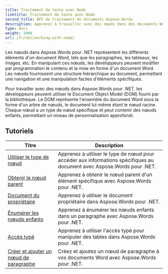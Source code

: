 ```yaml
---
title: Traitement de texte avec Node
linktitle: Traitement de texte avec Node
second_title: API de traitement de documents Aspose.Words
description: Apprenez à travailler avec des nœuds dans des documents Word à l'aide d'Aspose.Words pour .NET. Tutoriels détaillés avec des exemples de code.
type: docs
weight: 1000
url: /fr/net/working-with-node/
---
```

Les nœuds dans Aspose.Words pour .NET représentent les différents éléments d'un document Word, tels que les paragraphes, les tableaux, les images, etc. En manipulant ces nœuds, les développeurs peuvent modifier par programmation le contenu et la mise en forme d'un document Word. Les nœuds fournissent une structure hiérarchique au document, permettant une navigation et une manipulation faciles d'éléments spécifiques.

Pour travailler avec des nœuds dans Aspose.Words pour .NET, les développeurs peuvent utiliser le Document Object Model (DOM) fourni par la bibliothèque. Le DOM représente l'ensemble du document Word sous la forme d'un arbre de nœuds, le document lui-même étant le nœud racine. Chaque nœud a un type de nœud spécifique et peut contenir des nœuds enfants, permettant un niveau de personnalisation approfondi.

 ## Tutoriels
| Titre | Description |
| --- | --- |
| [Utiliser le type de nœud](./use-node-type/) | Apprenez à utiliser le type de nœud pour accéder aux informations spécifiques au document avec Aspose.Words pour .NET. |
| [Obtenir le nœud parent](./get-parent-node/) | Apprenez à obtenir le nœud parent d'un élément spécifique avec Aspose.Words pour .NET. |
| [Document du propriétaire](./owner-document/) | Apprenez à utiliser le document propriétaire dans Aspose.Words pour .NET. |
| [Énumérer les nœuds enfants](./enumerate-child-nodes/) | Apprenez à énumérer les nœuds enfants dans un paragraphe avec Aspose.Words pour .NET. |
| [Accès typé](./typed-access/) | Apprenez à utiliser l'accès typé pour manipuler des tables dans Aspose.Words pour .NET. |
| [Créer et ajouter un nœud de paragraphe](./create-and-add-paragraph-node/) | Créez et ajoutez un nœud de paragraphe à vos documents Word avec Aspose.Words pour .NET. |